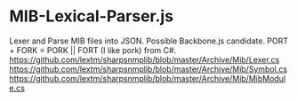MIB-Lexical-Parser.js
=============

Lexer and Parse MIB files into JSON. Possible Backbone.js candidate. PORT + FORK = PORK || FORT (I like pork) from C#.
https://github.com/lextm/sharpsnmplib/blob/master/Archive/Mib/Lexer.cs
https://github.com/lextm/sharpsnmplib/blob/master/Archive/Mib/Symbol.cs
https://github.com/lextm/sharpsnmplib/blob/master/Archive/Mib/MibModule.cs

